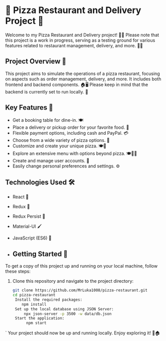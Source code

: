 # 🍕 Pizza Restaurant and Delivery Project 🚚

Welcome to my Pizza Restaurant and Delivery project! 🍔🍟 Please note that this project is a work in progress, serving as a testing ground for various features related to restaurant management, delivery, and more. 🍕🚗

## Project Overview 📝

This project aims to simulate the operations of a pizza restaurant, focusing on aspects such as order management, delivery, and more. It includes both frontend and backend components. 🏠🖥️ Please keep in mind that the backend is currently set to run locally. 🔌

## Key Features 🌟

- Get a booking table for dine-in. 🍽️
- Place a delivery or pickup order for your favorite food. 🚚
- Flexible payment options, including cash and PayPal. 💳
- Choose from a wide variety of pizza options. 🍕
- Customize and create your unique pizza. 🍽️🍕
- Explore an extensive menu with options beyond pizza. 🍽️🍔🍟
- Create and manage user accounts. 👤
- Easily change personal preferences and settings. ⚙️

## Technologies Used 🛠️

- React 🚀
- Redux 🔄
- Redux Persist 💾
- Material-UI 🖌️
- JavaScript (ES6) 📜

- ## Getting Started 🚀

To get a copy of this project up and running on your local machine, follow these steps:


1. Clone this repository and navigate to the project directory:
   ```bash
   git clone https://github.com/MrLuka1008/pizza-restaurant.git
   cd pizza-restaurant
    Install the required packages:
       npm install
    Set up the local database using JSON Server:
        npx json-server -p 3500 -w data/db.json
    Start the application:
         npm start
`
   Your project should now be up and running locally. Enjoy exploring it! 🍕🏠
